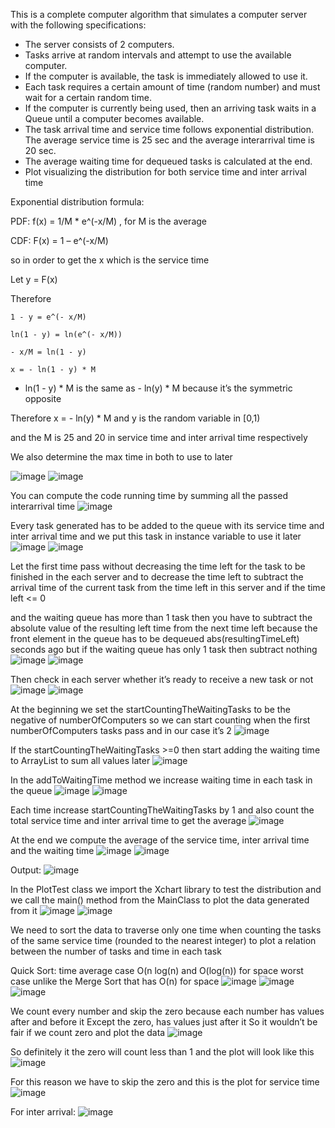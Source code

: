 This is a complete computer algorithm that simulates a computer server with the following specifications:
<ul>
  <li>The server consists of 2 computers.</li>
  <li>Tasks arrive at random intervals and attempt to use the available computer.</li>
  <li>If the computer is available, the task is immediately allowed to use it.</li>
  <li>Each task requires a certain amount of time (random number) and must wait for a certain random time.</li>
  <li>If the computer is currently being used, then an arriving task waits in a Queue until a computer becomes available.</li>
  <li>The task arrival time and service time follows exponential distribution. The average service time is 25 sec and the average interarrival time is 20 sec.</li>
  <li>The average waiting time for dequeued tasks is calculated at the end.</li>
  <li>Plot visualizing the distribution for both service time and inter arrival time</li>
</ul>
  
  
  
Exponential distribution formula:

PDF: f(x) = 1/M * e^(-x/M) , for M is the average

CDF: F(x) = 1 – e^(-x/M)

so in order to get the x which is the service time

Let y = F(x)

Therefore   

    1 - y = e^(- x/M)
    
    ln(1 - y) = ln(e^(- x/M))
		
    - x/M = ln(1 - y)
		
    x = - ln(1 - y) * M
    
  - ln(1 - y) * M   is the same as - ln(y) * M   because it’s the symmetric opposite
 
Therefore   x = - ln(y) * M    and  y  is the random variable in [0,1)

and the M is 25 and 20 in service time and inter arrival time respectively

We also determine the max time in both to use to later

![image](https://user-images.githubusercontent.com/98273362/175291386-aca89b6f-d6dc-48c2-ad30-9a624493b57c.png)
![image](https://user-images.githubusercontent.com/98273362/175291502-1bab83eb-ab81-4801-8392-9c9fb75acfcd.png)



You can compute the code running time by summing all the passed interarrival time
![image](https://user-images.githubusercontent.com/98273362/175291693-7513f6f9-46e9-4a4b-803f-5ddb47a17598.png)




Every task generated has to be added to the queue with its service time and inter arrival time and we put this task in instance variable to use it later
![image](https://user-images.githubusercontent.com/98273362/175291871-dd4db8c4-f237-44af-bac0-205c2d101b08.png)
![image](https://user-images.githubusercontent.com/98273362/175308437-03d2069f-df1b-495b-821f-0fe9a7cf97d5.png)




Let the first time pass without decreasing the time left for the task to be finished in the each server
and to decrease the time left to subtract the arrival time of the current task from the time left in this server
and if the time left <= 0

 and the waiting queue has more than 1 task then you have to subtract the absolute value of the resulting left time from the next time left because the front element in the queue has to be dequeued abs(resultingTimeLeft) seconds ago 
but if the waiting queue has only 1 task then subtract nothing
![image](https://user-images.githubusercontent.com/98273362/175292278-9dec0dab-968b-4f8b-89b0-e4fcb4099492.png)
![image](https://user-images.githubusercontent.com/98273362/175308641-f0455273-23d8-4984-b6c9-e7fcac012fee.png)



Then check in each server whether it’s ready to receive a new task or not
![image](https://user-images.githubusercontent.com/98273362/175292428-258eb4b6-f5b2-476d-8655-7d0919bdbd11.png)
![image](https://user-images.githubusercontent.com/98273362/175292522-851af275-e169-413a-9ed4-e08aded04df5.png)



At the beginning we set the startCountingTheWaitingTasks to be the negative of numberOfComputers so we can start counting when the first numberOfComputers tasks pass and in our case it’s 2 
![image](https://user-images.githubusercontent.com/98273362/175292728-affc945a-2c81-4ce2-86ba-db6c4f88ae9f.png)




If the startCountingTheWaitingTasks >=0 then start adding the waiting time to ArrayList to sum all values later 
![image](https://user-images.githubusercontent.com/98273362/175292958-9a5836bb-6478-4ef4-be17-648a3425df83.png)




In the addToWaitingTime method we increase waiting time in each task in the queue 
![image](https://user-images.githubusercontent.com/98273362/175293259-6df56237-68fc-4849-bd84-f597b5f54386.png)
![image](https://user-images.githubusercontent.com/98273362/175293350-d5e9fe99-9483-4dc8-a990-6a8ce9a848d3.png)



Each time increase startCountingTheWaitingTasks by 1
and also count the total service time and inter arrival time to get the average 
![image](https://user-images.githubusercontent.com/98273362/175293550-b31b3dce-91ea-4b80-ab1f-d69e8e8fafc4.png)




At the end we compute the average of the service time, inter arrival time and the waiting time
![image](https://user-images.githubusercontent.com/98273362/175293669-d58bbe70-83f0-47b3-9ce0-37b02a0ff256.png)
![image](https://user-images.githubusercontent.com/98273362/175293746-926876ed-c2a0-47cb-9032-156e0c6f0306.png)



Output:
![image](https://user-images.githubusercontent.com/98273362/175293818-b0c26c21-b692-4513-8508-37246fb777be.png)



In the PlotTest class we import the Xchart library to test the distribution and we call the main() method from the MainClass to plot the data generated from it 
![image](https://user-images.githubusercontent.com/98273362/175294400-aff8d290-c920-4102-8da0-671f676cee0c.png)
![image](https://user-images.githubusercontent.com/98273362/175295695-19b13089-1e36-4e5d-b72a-792ceac61a3d.png)



We need to sort the data to traverse only one time when counting the tasks of the same service time (rounded to the nearest integer) to plot a relation between the number of tasks and time in each task

Quick Sort: time average case O(n log(n) and O(log(n)) for space worst case unlike the Merge Sort that has O(n) for space
![image](https://user-images.githubusercontent.com/98273362/175307234-b314cfb6-02a8-48eb-898f-6fef6f9904ac.png)
![image](https://user-images.githubusercontent.com/98273362/175307367-fd61990e-1214-4c84-89d0-6569020102b5.png)
![image](https://user-images.githubusercontent.com/98273362/175307461-0b390bbc-cbca-4848-bf49-80eccf536f95.png)



We count every number and skip the zero because each number has values after and before it 
Except the zero, has values just after it
So it wouldn’t be fair if we count zero and plot the data
![image](https://user-images.githubusercontent.com/98273362/175307949-e4cd31aa-f530-4f7f-ada0-f6eb5c68ddfa.png)

So definitely it the zero will count less than 1 and the plot will look like this
![image](https://user-images.githubusercontent.com/98273362/175308026-a9dd86a7-42fa-40c6-b71e-94852dd63745.png)


For this reason we have to skip the zero and this is the plot for service time 
![image](https://user-images.githubusercontent.com/98273362/175308081-45383ab3-f4ef-44e5-ba89-8ab1d2e3e0b4.png)



For inter arrival: 
![image](https://user-images.githubusercontent.com/98273362/175308124-0782b989-b7d9-48ca-be5d-f9de07d02c02.png)









